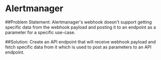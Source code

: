 # Alertmanager

##Problem Statement: 
Alertmanager's webhook doesn't support getting specific data from the webhook payload and posting it to an endpoint as a parameter for a specific use-case.

##Solution: 
Create an API endpoint that will receive webhook payload and fetch specific data from it which is used to post as parameters to an API endpoint.
